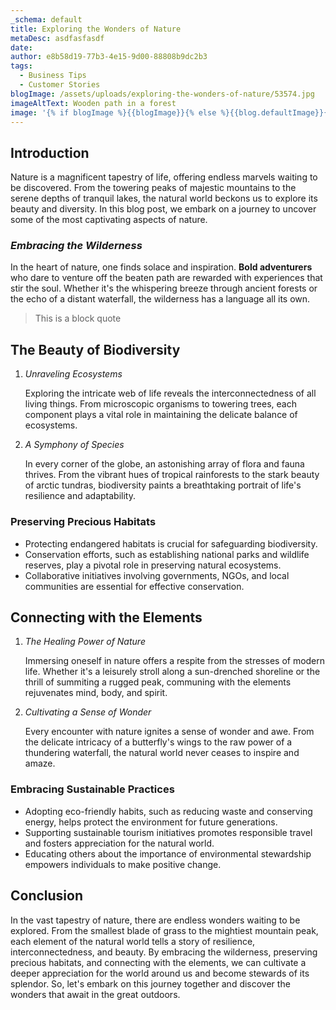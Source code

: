 ```yaml
---
_schema: default
title: Exploring the Wonders of Nature
metaDesc: asdfasfasdf
date:
author: e8b58d19-77b3-4e15-9d00-88808b9dc2b3
tags:
  - Business Tips
  - Customer Stories
blogImage: /assets/uploads/exploring-the-wonders-of-nature/53574.jpg
imageAltText: Wooden path in a forest
image: '{% if blogImage %}{{blogImage}}{% else %}{{blog.defaultImage}}{% endif %}'
---
```

## Introduction

Nature is a magnificent tapestry of life, offering endless marvels waiting to be discovered. From the towering peaks of majestic mountains to the serene depths of tranquil lakes, the natural world beckons us to explore its beauty and diversity. In this blog post, we embark on a journey to uncover some of the most captivating aspects of nature.

### *Embracing the Wilderness*

In the heart of nature, one finds solace and inspiration. **Bold adventurers** who dare to venture off the beaten path are rewarded with experiences that stir the soul. Whether it's the whispering breeze through ancient forests or the echo of a distant waterfall, the wilderness has a language all its own.

> This is a block quote

## The Beauty of Biodiversity

1. *Unraveling Ecosystems*

   Exploring the intricate web of life reveals the interconnectedness of all living things. From microscopic organisms to towering trees, each component plays a vital role in maintaining the delicate balance of ecosystems.

2. *A Symphony of Species*

   In every corner of the globe, an astonishing array of flora and fauna thrives. From the vibrant hues of tropical rainforests to the stark beauty of arctic tundras, biodiversity paints a breathtaking portrait of life's resilience and adaptability.

### **Preserving Precious Habitats**

* Protecting endangered habitats is crucial for safeguarding biodiversity.
* Conservation efforts, such as establishing national parks and wildlife reserves, play a pivotal role in preserving natural ecosystems.
* Collaborative initiatives involving governments, NGOs, and local communities are essential for effective conservation.

## Connecting with the Elements

1. *The Healing Power of Nature*

   Immersing oneself in nature offers a respite from the stresses of modern life. Whether it's a leisurely stroll along a sun-drenched shoreline or the thrill of summiting a rugged peak, communing with the elements rejuvenates mind, body, and spirit.

2. *Cultivating a Sense of Wonder*

   Every encounter with nature ignites a sense of wonder and awe. From the delicate intricacy of a butterfly's wings to the raw power of a thundering waterfall, the natural world never ceases to inspire and amaze.

### **Embracing Sustainable Practices**

* Adopting eco-friendly habits, such as reducing waste and conserving energy, helps protect the environment for future generations.
* Supporting sustainable tourism initiatives promotes responsible travel and fosters appreciation for the natural world.
* Educating others about the importance of environmental stewardship empowers individuals to make positive change.

## Conclusion

In the vast tapestry of nature, there are endless wonders waiting to be explored. From the smallest blade of grass to the mightiest mountain peak, each element of the natural world tells a story of resilience, interconnectedness, and beauty. By embracing the wilderness, preserving precious habitats, and connecting with the elements, we can cultivate a deeper appreciation for the world around us and become stewards of its splendor. So, let's embark on this journey together and discover the wonders that await in the great outdoors.